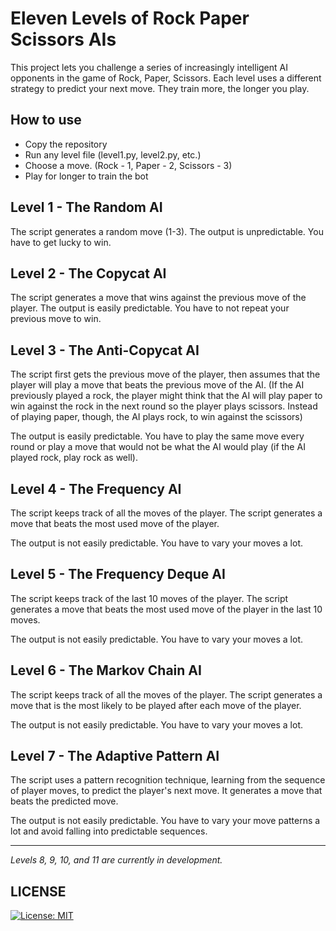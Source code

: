 # Eleven Levels of Rock Paper Scissors AIs

This project lets you challenge a series of increasingly intelligent AI opponents in the game of Rock, Paper, Scissors. Each level uses a different strategy to predict your next move. They train more, the longer you play.

## How to use
* Copy the repository
* Run any level file (level1.py, level2.py, etc.)
* Choose a move. (Rock - 1, Paper - 2, Scissors - 3)
* Play for longer to train the bot

## Level 1 - The Random AI

The script generates a random move (1-3). The output is unpredictable. You have to get lucky to win.

## Level 2 - The Copycat AI

The script generates a move that wins against the previous move of the player. The output is easily predictable. You have to not repeat your previous move to win.

## Level 3 - The Anti-Copycat AI

The script first gets the previous move of the player, then assumes that the player will play a move that beats the previous move of the AI. (If the AI previously played a rock, the player might think that the AI will play paper to win against the rock in the next round so the player plays scissors. Instead of playing paper, though, the AI plays rock, to win against the scissors)

The output is easily predictable. You have to play the same move every round or play a move that would not be what the AI would play (if the AI played rock, play rock as well).

## Level 4 - The Frequency AI

The script keeps track of all the moves of the player. The script generates a move that beats the most used move of the player.

The output is not easily predictable. You have to vary your moves a lot.

## Level 5 - The Frequency Deque AI

The script keeps track of the last 10 moves of the player. The script generates a move that beats the most used move of the player in the last 10 moves.

The output is not easily predictable. You have to vary your moves a lot.

## Level 6 - The Markov Chain AI

The script keeps track of all the moves of the player. The script generates a move that is the most likely to be played after each move of the player.

The output is not easily predictable. You have to vary your moves a lot.

## Level 7 - The Adaptive Pattern AI

The script uses a pattern recognition technique, learning from the sequence of player moves, to predict the player's next move. It generates a move that beats the predicted move.

The output is not easily predictable. You have to vary your move patterns a lot and avoid falling into predictable sequences.

---

*Levels 8, 9, 10, and 11 are currently in development.*

## LICENSE
[![License: MIT](https://img.shields.io/badge/License-MIT-yellow.svg?style=flat-square)](https://opensource.org/licenses/MIT)